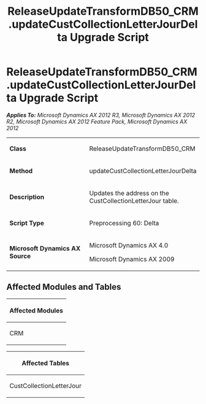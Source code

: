 ﻿---
title: ReleaseUpdateTransformDB50_CRM.updateCustCollectionLetterJourDelta Upgrade Script
TOCTitle: ReleaseUpdateTransformDB50_CRM.updateCustCollectionLetterJourDelta Upgrade Script
ms:assetid: 9e043182-8fde-54d7-c1fa-44adfde05161
ms:mtpsurl: https://msdn.microsoft.com/en-us/library/JJ736636(v=AX.60)
ms:contentKeyID: 49710078
ms.date: 05/18/2015
mtps_version: v=AX.60
---

# ReleaseUpdateTransformDB50\_CRM.updateCustCollectionLetterJourDelta Upgrade Script 


_**Applies To:** Microsoft Dynamics AX 2012 R3, Microsoft Dynamics AX 2012 R2, Microsoft Dynamics AX 2012 Feature Pack, Microsoft Dynamics AX 2012_

<table>
<colgroup>
<col style="width: 50%" />
<col style="width: 50%" />
</colgroup>
<tbody>
<tr class="odd">
<td><p><strong>Class</strong></p></td>
<td><p>ReleaseUpdateTransformDB50_CRM</p></td>
</tr>
<tr class="even">
<td><p><strong>Method</strong></p></td>
<td><p>updateCustCollectionLetterJourDelta</p></td>
</tr>
<tr class="odd">
<td><p><strong>Description</strong></p></td>
<td><p>Updates the address on the CustCollectionLetterJour table.</p></td>
</tr>
<tr class="even">
<td><p><strong>Script Type</strong></p></td>
<td><p>Preprocessing 60: Delta</p></td>
</tr>
<tr class="odd">
<td><p><strong>Microsoft Dynamics AX Source</strong></p></td>
<td><p>Microsoft Dynamics AX 4.0</p>
<p>Microsoft Dynamics AX 2009</p></td>
</tr>
</tbody>
</table>


## Affected Modules and Tables

<table>
<colgroup>
<col style="width: 100%" />
</colgroup>
<thead>
<tr class="header">
<th><p>Affected Modules</p></th>
</tr>
</thead>
<tbody>
<tr class="odd">
<td><p>CRM</p></td>
</tr>
</tbody>
</table>


<table>
<colgroup>
<col style="width: 100%" />
</colgroup>
<thead>
<tr class="header">
<th><p>Affected Tables</p></th>
</tr>
</thead>
<tbody>
<tr class="odd">
<td><p>CustCollectionLetterJour</p></td>
</tr>
</tbody>
</table>

  


